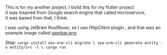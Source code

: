 This is for my another project, I build this for my flutter project.\
It was inspired from Google search engine that called microservice,\
It was based from that, I think.

I was using JetBrain RustRover, so I use HttpClient plugin \, 
and that was an example image called <ins>gambar.png</ins>

Step:
`cargo install`
`sea-orm-cli migrate \
 sea-orm-cli generate entity -o entity/src -l \
 cargo run`
